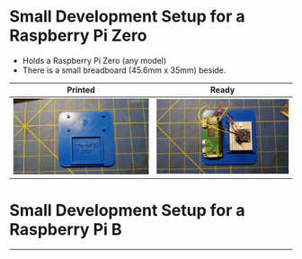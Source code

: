 # Small Development Setup for a Raspberry Pi Zero
- Holds a Raspberry Pi Zero (any model)
- There is a small breadboard (45.6mm x 35mm) beside.

| Printed                          | Ready                        |
|:--------------------------------:|:----------------------------:|
| ![Printed](./images/printed.jpg) | ![Ready](./images/ready.jpg) |

# Small Development Setup for a Raspberry Pi B


---
